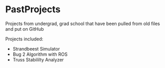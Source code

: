 # PastProjects
Projects from undergrad, grad school that have been pulled from old files and put on GitHub

Projects included:
* Strandbeest Simulator
* Bug 2 Algorithm with ROS
* Truss Stabililty Analyzer

